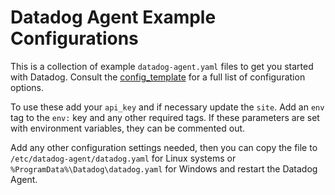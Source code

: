 # Datadog Agent Example Configurations

This is a collection of example `datadog-agent.yaml` files to get you started with Datadog. Consult the
[config_template](https://github.com/DataDog/datadog-agent/blob/main/pkg/config/config_template.yaml) for a full list of configuration options. 

To use these add your `api_key` and if necessary update the `site`. Add an `env` 
tag to the `env:` key and any other required tags. If these parameters are set 
with environment variables, they can be commented out. 

Add any other configuration settings needed, then you can copy the file to `/etc/datadog-agent/datadog.yaml` 
for Linux systems or `%ProgramData%\Datadog\datadog.yaml` for Windows and restart the Datadog Agent.  
